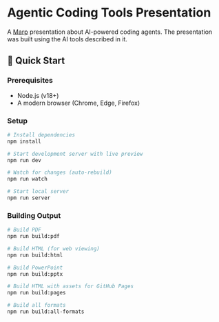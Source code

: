 # Agentic Coding Tools Presentation

A [Marp](https://marp.app/) presentation about AI-powered coding agents. The presentation was built using the AI tools described in it.

## 🚀 Quick Start

### Prerequisites

- Node.js (v18+)
- A modern browser (Chrome, Edge, Firefox)

### Setup

```bash
# Install dependencies
npm install

# Start development server with live preview
npm run dev

# Watch for changes (auto-rebuild)
npm run watch

# Start local server
npm run server
```

### Building Output

```bash
# Build PDF
npm run build:pdf

# Build HTML (for web viewing)
npm run build:html

# Build PowerPoint
npm run build:pptx

# Build HTML with assets for GitHub Pages
npm run build:pages

# Build all formats
npm run build:all-formats
```
